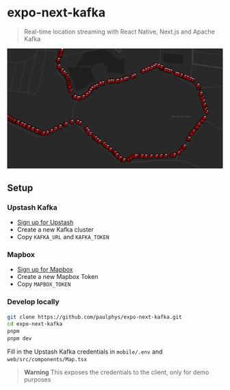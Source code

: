 # expo-next-kafka
> Real-time location streaming with React Native, Next.js and Apache Kafka
<img src="web/public/demo.png" width="800px">

## Setup

### Upstash Kafka

- [Sign up for Upstash](https://console.upstash.com/login)
- Create a new Kafka cluster
- Copy `KAFKA_URL` and `KAFKA_TOKEN`

### Mapbox

- [Sign up for Mapbox](https://account.mapbox.com/auth/signup/)
- Create a new Mapbox Token
- Copy `MAPBOX_TOKEN`

### Develop locally

```bash
git clone https://github.com/paulphys/expo-next-kafka.git
cd expo-next-kafka
pnpm
pnpm dev
```

Fill in the Upstash Kafka credentials in `mobile/.env` and `web/src/components/Map.tsx`

> **Warning**
> This exposes the credentials to the client, only for demo purposes
